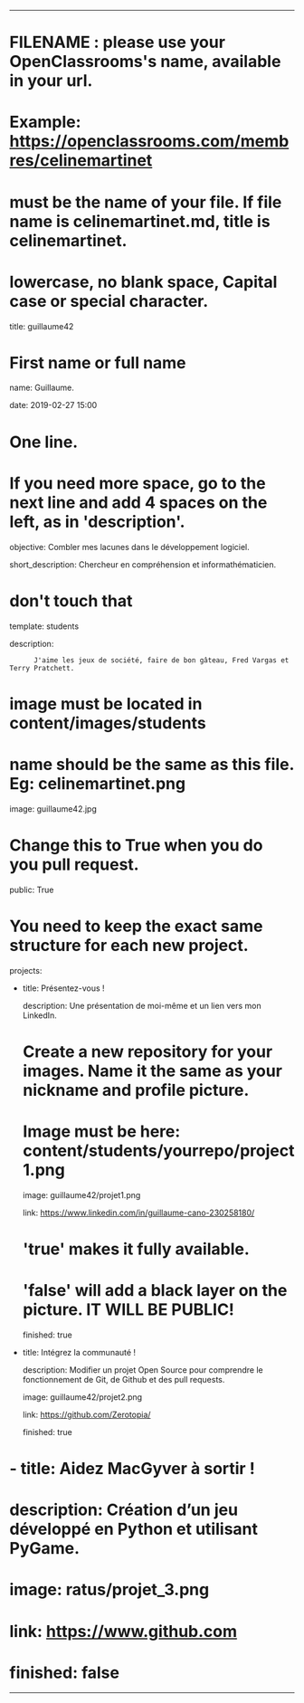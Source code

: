 ---


# FILENAME : please use your OpenClassrooms's name, available in your url.

# Example: https://openclassrooms.com/membres/celinemartinet

# must be the name of your file. If file name is celinemartinet.md, title is celinemartinet.

# lowercase, no blank space, Capital case or special character.

title: guillaume42


# First name or full name

name: Guillaume.

date: 2019-02-27 15:00


# One line.

# If you need more space, go to the next line and add 4 spaces on the left, as in 'description'.

objective: Combler mes lacunes dans le développement logiciel.

short_description: Chercheur en compréhension et informathématicien.

# don't touch that

template: students

description:

          J'aime les jeux de société, faire de bon gâteau, Fred Vargas et Terry Pratchett.


# image must be located in content/images/students

# name should be the same as this file. Eg: celinemartinet.png

image: guillaume42.jpg


# Change this to True when you do you pull request.

public: True


# You need to keep the exact same structure for each new project.

projects:

  - title: Présentez-vous !

    description: Une présentation de moi-même et un lien vers mon LinkedIn.

    # Create a new repository for your images. Name it the same as your nickname and profile picture.

    # Image must be here: content/students/yourrepo/project1.png

    image: guillaume42/projet1.png

    link: https://www.linkedin.com/in/guillaume-cano-230258180/

    # 'true' makes it fully available.

    # 'false' will add a black layer on the picture. IT WILL BE PUBLIC!

    finished: true

  - title: Intégrez la communauté !

    description: Modifier un projet Open Source pour comprendre le fonctionnement de Git, de Github et des pull requests. 

    image: guillaume42/projet2.png

    link: https://github.com/Zerotopia/

    finished: true

#  - title: Aidez MacGyver à sortir !
#
#    description: Création d’un jeu développé en Python et utilisant PyGame.
#
#    image: ratus/projet_3.png
#
#    link: https://www.github.com
#
#    finished: false

---